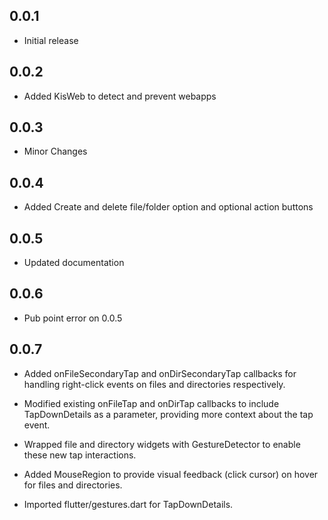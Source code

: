 ## 0.0.1
* Initial release

## 0.0.2
* Added KisWeb to detect and prevent webapps

## 0.0.3
* Minor Changes

## 0.0.4
* Added Create and delete file/folder option and optional action buttons

## 0.0.5
* Updated documentation

## 0.0.6
* Pub point error on 0.0.5

## 0.0.7
* Added onFileSecondaryTap and onDirSecondaryTap callbacks for handling right-click events on files and directories respectively.

* Modified existing onFileTap and onDirTap callbacks to include TapDownDetails as a parameter, providing more context about the tap event.

* Wrapped file and directory widgets with GestureDetector to enable these new tap interactions.

* Added MouseRegion to provide visual feedback (click cursor) on hover for files and directories.

* Imported flutter/gestures.dart for TapDownDetails.
